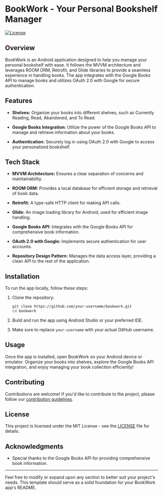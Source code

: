 # BookWork - Your Personal Bookshelf Manager

[![License](https://img.shields.io/badge/license-MIT-blue.svg)](LICENSE)

## Overview

BookWork is an Android application designed to help you manage your personal bookshelf with ease. It follows the MVVM architecture and leverages ROOM ORM, Retrofit, and Glide libraries to provide a seamless experience in handling books. The app integrates with the Google Books API to manage books and utilizes OAuth 2.0 with Google for secure authentication.

## Features

- **Shelves:** Organize your books into different shelves, such as Currently Reading, Read, Abandoned, and To Read.

- **Google Books Integration:** Utilize the power of the Google Books API to manage and retrieve information about your books.

- **Authentication:** Securely log in using OAuth 2.0 with Google to access your personalized bookshelf.

## Tech Stack

- **MVVM Architecture:** Ensures a clear separation of concerns and maintainability.

- **ROOM ORM:** Provides a local database for efficient storage and retrieval of book data.

- **Retrofit:** A type-safe HTTP client for making API calls.

- **Glide:** An image loading library for Android, used for efficient image handling.

- **Google Books API:** Integrates with the Google Books API for comprehensive book information.

- **OAuth 2.0 with Google:** Implements secure authentication for user accounts.

- **Repository Design Pattern:** Manages the data access layer, providing a clean API to the rest of the application.

## Installation

To run the app locally, follow these steps:

1. Clone the repository:

    ```bash
    git clone https://github.com/your-username/bookwork.git
    cd bookwork
    ```

2. Build and run the app using Android Studio or your preferred IDE.

3. Make sure to replace `your-username` with your actual GitHub username.

## Usage

Once the app is installed, open BookWork on your Android device or emulator. Organize your books into shelves, explore the Google Books API integration, and enjoy managing your book collection efficiently!

## Contributing

Contributions are welcome! If you'd like to contribute to the project, please follow our [contribution guidelines](CONTRIBUTING.md).

## License

This project is licensed under the MIT License - see the [LICENSE](LICENSE) file for details.

## Acknowledgments

- Special thanks to the Google Books API for providing comprehensive book information.

---

Feel free to modify or expand upon any section to better suit your project's needs. This template should serve as a solid foundation for your BookWork app's README.

